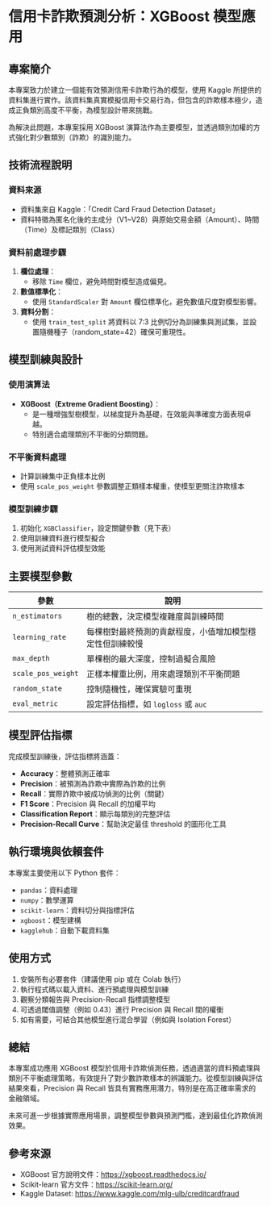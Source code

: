 # 信用卡詐欺預測分析：XGBoost 模型應用

## 專案簡介

本專案致力於建立一個能有效預測信用卡詐欺行為的模型，使用 Kaggle 所提供的資料集進行實作。該資料集真實模擬信用卡交易行為，但包含的詐欺樣本極少，造成正負類別高度不平衡，為模型設計帶來挑戰。

為解決此問題，本專案採用 XGBoost 演算法作為主要模型，並透過類別加權的方式強化對少數類別（詐欺）的識別能力。

## 技術流程說明

### 資料來源

- 資料集來自 Kaggle：「Credit Card Fraud Detection Dataset」
- 資料特徵為匿名化後的主成分（V1~V28）與原始交易金額（Amount）、時間（Time）及標記類別（Class）

### 資料前處理步驟

1. **欄位處理**：
   - 移除 `Time` 欄位，避免時間對模型造成偏見。
2. **數值標準化**：
   - 使用 `StandardScaler` 對 `Amount` 欄位標準化，避免數值尺度對模型影響。
3. **資料分割**：
   - 使用 `train_test_split` 將資料以 7:3 比例切分為訓練集與測試集，並設置隨機種子（random_state=42）確保可重現性。

## 模型訓練與設計

### 使用演算法

- **XGBoost（Extreme Gradient Boosting）**：
  - 是一種增強型樹模型，以梯度提升為基礎，在效能與準確度方面表現卓越。
  - 特別適合處理類別不平衡的分類問題。

### 不平衡資料處理

- 計算訓練集中正負樣本比例
- 使用 `scale_pos_weight` 參數調整正類樣本權重，使模型更關注詐欺樣本

### 模型訓練步驟

1. 初始化 `XGBClassifier`，設定關鍵參數（見下表）
2. 使用訓練資料進行模型擬合
3. 使用測試資料評估模型效能

## 主要模型參數

| 參數                 | 說明                                                     |
| -------------------- | -------------------------------------------------------- |
| `n_estimators`     | 樹的總數，決定模型複雜度與訓練時間                       |
| `learning_rate`    | 每棵樹對最終預測的貢獻程度，小值增加模型穩定性但訓練較慢 |
| `max_depth`        | 單棵樹的最大深度，控制過擬合風險                         |
| `scale_pos_weight` | 正樣本權重比例，用來處理類別不平衡問題                   |
| `random_state`     | 控制隨機性，確保實驗可重現                               |
| `eval_metric`      | 設定評估指標，如 `logloss` 或 `auc`                  |

## 模型評估指標

完成模型訓練後，評估指標將涵蓋：

- **Accuracy**：整體預測正確率
- **Precision**：被預測為詐欺中實際為詐欺的比例
- **Recall**：實際詐欺中被成功偵測的比例（關鍵）
- **F1 Score**：Precision 與 Recall 的加權平均
- **Classification Report**：顯示每類別的完整評估
- **Precision-Recall Curve**：幫助決定最佳 threshold 的圖形化工具

## 執行環境與依賴套件

本專案主要使用以下 Python 套件：

- `pandas`：資料處理
- `numpy`：數學運算
- `scikit-learn`：資料切分與指標評估
- `xgboost`：模型建構
- `kagglehub`：自動下載資料集

## 使用方式

1. 安裝所有必要套件（建議使用 pip 或在 Colab 執行）
2. 執行程式碼以載入資料、進行預處理與模型訓練
3. 觀察分類報告與 Precision-Recall 指標調整模型
4. 可透過閾值調整（例如 0.43）進行 Precision 與 Recall 間的權衡
5. 如有需要，可結合其他模型進行混合學習（例如與 Isolation Forest）

## 總結

本專案成功應用 XGBoost 模型於信用卡詐欺偵測任務，透過適當的資料預處理與類別不平衡處理策略，有效提升了對少數詐欺樣本的辨識能力。從模型訓練與評估結果來看，Precision 與 Recall 皆具有實務應用潛力，特別是在高正確率需求的金融領域。

未來可進一步根據實際應用場景，調整模型參數與預測門檻，達到最佳化詐欺偵測效果。

## 參考來源

- XGBoost 官方說明文件：https://xgboost.readthedocs.io/
- Scikit-learn 官方文件：https://scikit-learn.org/
- Kaggle Dataset: https://www.kaggle.com/mlg-ulb/creditcardfraud

